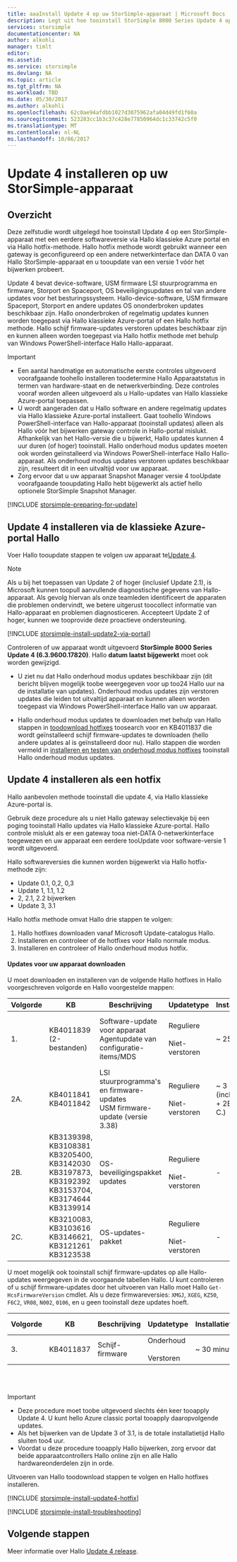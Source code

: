 ```yaml
---
title: aaaInstall Update 4 op uw StorSimple-apparaat | Microsoft Docs
description: Legt uit hoe tooinstall StorSimple 8000 Series Update 4 op uw StorSimple 8000 serie-apparaat.
services: storsimple
documentationcenter: NA
author: alkohli
manager: timlt
editor: 
ms.assetid: 
ms.service: storsimple
ms.devlang: NA
ms.topic: article
ms.tgt_pltfrm: NA
ms.workload: TBD
ms.date: 05/30/2017
ms.author: alkohli
ms.openlocfilehash: 62c0ae94afdbb1027d3075962afa04d49fd1f60a
ms.sourcegitcommit: 523283cc1b3c37c428e77850964dc1c33742c5f0
ms.translationtype: MT
ms.contentlocale: nl-NL
ms.lasthandoff: 10/06/2017
---
```

# <a name="install-update-4-on-your-storsimple-device"></a>Update 4 installeren op uw StorSimple-apparaat

## <a name="overview"></a>Overzicht

Deze zelfstudie wordt uitgelegd hoe tooinstall Update 4 op een StorSimple-apparaat met een eerdere softwareversie via Hallo klassieke Azure portal en via Hallo hotfix-methode. Hallo hotfix methode wordt gebruikt wanneer een gateway is geconfigureerd op een andere netwerkinterface dan DATA 0 van Hallo StorSimple-apparaat en u tooupdate van een versie 1 vóór het bijwerken probeert.

Update 4 bevat device-software, USM firmware LSI stuurprogramma en firmware, Storport en Spaceport, OS beveiligingsupdates en tal van andere updates voor het besturingssysteem.  Hallo-device-software, USM firmware Spaceport, Storport en andere updates OS ononderbroken updates beschikbaar zijn. Hallo ononderbroken of regelmatig updates kunnen worden toegepast via Hallo klassieke Azure-portal of een Hallo hotfix methode. Hallo schijf firmware-updates verstoren updates beschikbaar zijn en kunnen alleen worden toegepast via Hallo hotfix methode met behulp van Windows PowerShell-interface Hallo Hallo-apparaat. 

> [!IMPORTANT]
> * Een aantal handmatige en automatische eerste controles uitgevoerd voorafgaande toohello installeren toodetermine Hallo Apparaatstatus in termen van hardware-staat en de netwerkverbinding. Deze controles vooraf worden alleen uitgevoerd als u Hallo-updates van Hallo klassieke Azure-portal toepassen.
> * U wordt aangeraden dat u Hallo software en andere regelmatig updates via Hallo klassieke Azure-portal installeert. Gaat toohello Windows PowerShell-interface van Hallo-apparaat (tooinstall updates) alleen als Hallo vóór het bijwerken gateway controle in Hallo-portal mislukt. Afhankelijk van het Hallo-versie die u bijwerkt, Hallo updates kunnen 4 uur duren (of hoger) tooinstall. Hallo onderhoud modus updates moeten ook worden geïnstalleerd via Windows PowerShell-interface Hallo Hallo-apparaat. Als onderhoud modus updates verstoren updates beschikbaar zijn, resulteert dit in een uitvaltijd voor uw apparaat.
> * Zorg ervoor dat u uw apparaat Snapshot Manager versie 4 tooUpdate voorafgaande tooupdating Hallo hebt bijgewerkt als actief hello optionele StorSimple Snapshot Manager.


[!INCLUDE [storsimple-preparing-for-update](../../includes/storsimple-preparing-for-updates.md)]

## <a name="install-update-4-via-hello-azure-classic-portal"></a>Update 4 installeren via de klassieke Azure-portal Hallo
Voer Hallo tooupdate stappen te volgen uw apparaat te[Update 4](storsimple-update4-release-notes.md).

> [!NOTE]
> Als u bij het toepassen van Update 2 of hoger (inclusief Update 2.1), is Microsoft kunnen toopull aanvullende diagnostische gegevens van Hallo-apparaat. Als gevolg hiervan als onze teamleden identificeert de apparaten die problemen ondervindt, we betere uitgerust toocollect informatie van Hallo-apparaat en problemen diagnosticeren. Accepteert Update 2 of hoger, kunnen we tooprovide deze proactieve ondersteuning. 

[!INCLUDE [storsimple-install-update2-via-portal](../../includes/storsimple-install-update2-via-portal.md)]

Controleren of uw apparaat wordt uitgevoerd **StorSimple 8000 Series Update 4 (6.3.9600.17820)**. Hallo **datum laatst bijgewerkt** moet ook worden gewijzigd. 

* U ziet nu dat Hallo onderhoud modus updates beschikbaar zijn (dit bericht blijven mogelijk toobe weergegeven voor up too24 Hallo uur na de installatie van updates). Onderhoud modus updates zijn verstoren updates die leiden tot uitvaltijd apparaat en kunnen alleen worden toegepast via Windows PowerShell-interface Hallo van uw apparaat.
 
* Hallo onderhoud modus updates te downloaden met behulp van Hallo stappen in [toodownload hotfixes](#to-download-hotfixes) toosearch voor en KB4011837 die wordt geïnstalleerd schijf firmware-updates te downloaden (hello andere updates al is geïnstalleerd door nu). Hallo stappen die worden vermeld in [installeren en testen van onderhoud modus hotfixes](#to-install-and-verify-maintenance-mode-hotfixes) tooinstall Hallo onderhoud modus updates. 

## <a name="install-update-4-as-a-hotfix"></a>Update 4 installeren als een hotfix
Hallo aanbevolen methode tooinstall die update 4, via Hallo klassieke Azure-portal is.

Gebruik deze procedure als u niet Hallo gateway selectievakje bij een poging tooinstall Hallo updates via Hallo klassieke Azure-portal. Hallo controle mislukt als er een gateway tooa niet-DATA 0-netwerkinterface toegewezen en uw apparaat een eerdere tooUpdate voor software-versie 1 wordt uitgevoerd.

Hallo softwareversies die kunnen worden bijgewerkt via Hallo hotfix-methode zijn:

* Update 0.1, 0,2, 0,3
* Update 1, 1.1, 1.2
* 2, 2.1, 2.2 bijwerken
* Update 3, 3.1 


Hallo hotfix methode omvat Hallo drie stappen te volgen:

1. Hallo hotfixes downloaden vanaf Microsoft Update-catalogus Hallo.
2. Installeren en controleer of de hotfixes voor Hallo normale modus.
3. Installeren en controleer of Hallo onderhoud modus hotfix.

#### <a name="download-updates-for-your-device"></a>Updates voor uw apparaat downloaden

U moet downloaden en installeren van de volgende Hallo hotfixes in Hallo voorgeschreven volgorde en Hallo voorgestelde mappen:

| Volgorde | KB | Beschrijving | Updatetype | Installatietijd |Installeren in map|
| --- | --- | --- | --- | --- | --- |
| 1. |KB4011839 <br> (2-bestanden) |Software-update voor apparaat <br> Agentupdate van configuratie-items/MDS |Reguliere <br></br>Niet-verstoren |~ 25 minuten |FirstOrderUpdate <br> _Installeer de software-update apparaat vóór Cis/MDS-agent bijwerken_|
| 2A. |KB4011841 <br> KB4011842 |LSI stuurprogramma's en firmware-updates <br> USM firmware-update (versie 3.38) |Reguliere <br></br>Niet-verstoren |~ 3 uur <br> (inclusief 2A. + 2B. (+ 2 C.)|SecondOrderUpdate|
| 2B. |KB3139398, KB3108381 <br> KB3205400, KB3142030 <br> KB3197873, KB3192392  <br> KB3153704, KB3174644 <br> KB3139914  |OS-beveiligingspakket updates |Reguliere <br></br>Niet-verstoren |- |SecondOrderUpdate|
| 2C. |KB3210083, KB3103616 <br> KB3146621, KB3121261 <br> KB3123538 |OS-updates-pakket |Reguliere <br></br>Niet-verstoren |- |SecondOrderUpdate|

U moet mogelijk ook tooinstall schijf firmware-updates op alle Hallo-updates weergegeven in de voorgaande tabellen Hallo. U kunt controleren of u schijf firmware-updates door het uitvoeren van Hallo moet Hallo `Get-HcsFirmwareVersion` cmdlet. Als u deze firmwareversies: `XMGJ`, `XGEG`, `KZ50`, `F6C2`, `VR08`, `N002`, `0106`, en u geen tooinstall deze updates hoeft.

| Volgorde | KB | Beschrijving | Updatetype | Installatietijd | Installeren in map|
| --- | --- | --- | --- | --- | --- |
| 3. |KB4011837 |Schijf-firmware |Onderhoud <br></br>Verstoren |~ 30 minuten | ThirdOrderUpdate |

<br></br>

> [!IMPORTANT]
> * Deze procedure moet toobe uitgevoerd slechts één keer tooapply Update 4. U kunt hello Azure classic portal tooapply daaropvolgende updates.
> * Als het bijwerken van de Update 3 of 3.1, is de totale installatietijd Hallo sluiten too4 uur.
> * Voordat u deze procedure tooapply Hallo bijwerken, zorg ervoor dat beide apparaatcontrollers Hallo online zijn en alle Hallo hardwareonderdelen zijn in orde.

Uitvoeren van Hallo toodownload stappen te volgen en Hallo hotfixes installeren.

[!INCLUDE [storsimple-install-update4-hotfix](../../includes/storsimple-install-update4-hotfix.md)]

[!INCLUDE [storsimple-install-troubleshooting](../../includes/storsimple-install-troubleshooting.md)]

## <a name="next-steps"></a>Volgende stappen
Meer informatie over Hallo [Update 4 release](storsimple-update4-release-notes.md).

